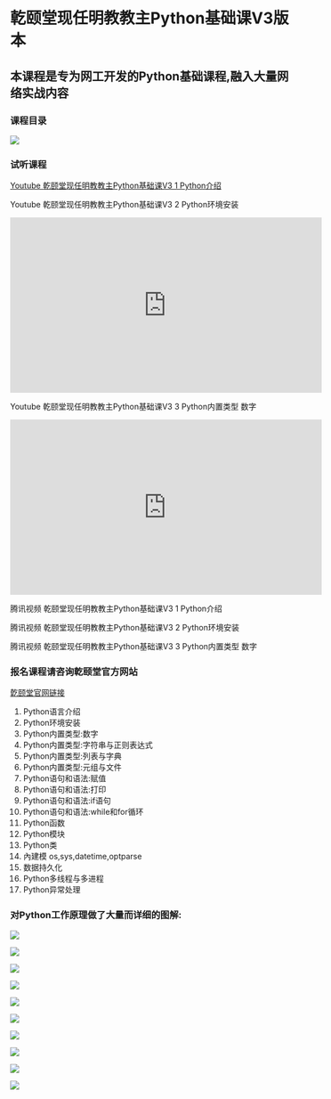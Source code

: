 # 亁颐堂现任明教教主Python基础课V3版本

## 本课程是专为网工开发的Python基础课程,融入大量网络实战内容

### 课程目录

![](https://gitee.com/qytanggit/Python_Basic/raw/master/image/logo/Logo.jpg)

### 试听课程

[Youtube 乾颐堂现任明教教主Python基础课V3 1 Python介绍](https://www.youtube.com/embed/UTZdp35LslY)

Youtube 乾颐堂现任明教教主Python基础课V3 2 Python环境安装
<iframe width="560" height="315" src="https://www.youtube.com/embed/CqJ0VkN5ghg" frameborder="0" allow="autoplay; encrypted-media" allowfullscreen></iframe>

Youtube 乾颐堂现任明教教主Python基础课V3 3 Python内置类型 数字
<iframe width="560" height="315" src="https://www.youtube.com/embed/GYH2VuS8Rls" frameborder="0" allow="autoplay; encrypted-media" allowfullscreen></iframe>

腾讯视频 乾颐堂现任明教教主Python基础课V3 1 Python介绍

腾讯视频 乾颐堂现任明教教主Python基础课V3 2 Python环境安装

腾讯视频 乾颐堂现任明教教主Python基础课V3 3 Python内置类型 数字

### 报名课程请咨询亁颐堂官方网站

[亁颐堂官网链接](http://www.qytang.com)

1. Python语言介绍
2. Python环境安装
3. Python内置类型:数字
4. Python内置类型:字符串与正则表达式
5. Python内置类型:列表与字典
6. Python内置类型:元组与文件
7. Python语句和语法:赋值
8. Python语句和语法:打印
9. Python语句和语法:if语句
10. Python语句和语法:while和for循环
11. Python函数
12. Python模块
13. Python类
14. 內建模  os,sys,datetime,optparse
15. 数据持久化
16. Python多线程与多进程
17. Python异常处理

### 对Python工作原理做了大量而详细的图解:

![](https://gitee.com/qytanggit/Python_Basic/raw/master/image/course/python1.png)

![](https://gitee.com/qytanggit/Python_Basic/raw/master/image/course/python2.png)

![](https://gitee.com/qytanggit/Python_Basic/raw/master/image/course/python3.png)

![](https://gitee.com/qytanggit/Python_Basic/raw/master/image/course/python4.png)

![](https://gitee.com/qytanggit/Python_Basic/raw/master/image/course/python5.png)

![](https://gitee.com/qytanggit/Python_Basic/raw/master/image/course/python6.png)

![](https://gitee.com/qytanggit/Python_Basic/raw/master/image/course/python7.png)

![](https://gitee.com/qytanggit/Python_Basic/raw/master/image/course/python8.png)

![](https://gitee.com/qytanggit/Python_Basic/raw/master/image/course/python9.png)

![](https://gitee.com/qytanggit/Python_Basic/raw/master/image/course/python10.png)
